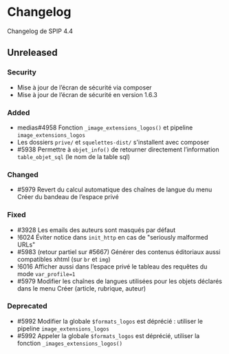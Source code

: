 # Changelog

Changelog de SPIP 4.4

## Unreleased

### Security

- Mise à jour de l’écran de sécurité via composer
- Mise à jour de l’écran de sécurité en version 1.6.3

### Added

- medias#4958 Fonction `_image_extensions_logos()` et pipeline `image_extensions_logos`
- Les dossiers `prive/` et `squelettes-dist/` s'installent avec composer
- #5938 Permettre à `objet_info()` de retourner directement l’information `table_objet_sql` (le nom de la table sql)

### Changed

- #5979 Revert du calcul automatique des chaînes de langue du menu Créer du bandeau de l’espace privé

### Fixed

- #3928 Les emails des auteurs sont masqués par défaut
- !6024 Éviter notice dans `init_http` en cas de "seriously malformed URLs"
- #5983 (retour partiel sur #5667) Générer des contenus éditoriaux aussi compatibles xhtml (sur `br` et `img`)
- !6016 Afficher aussi dans l’espace privé le tableau des requêtes du mode `var_profile=1`
- #5979 Modifier les chaînes de langues utilisées pour les objets déclarés dans le menu Créer (article, rubrique, auteur)

### Deprecated

- #5992 Modifier la globale `$formats_logos` est déprécié : utiliser le pipeline `image_extensions_logos`
- #5992 Appeler la globale `$formats_logos` est déprécié, utiliser la fonction `_images_extensions_logos()`
